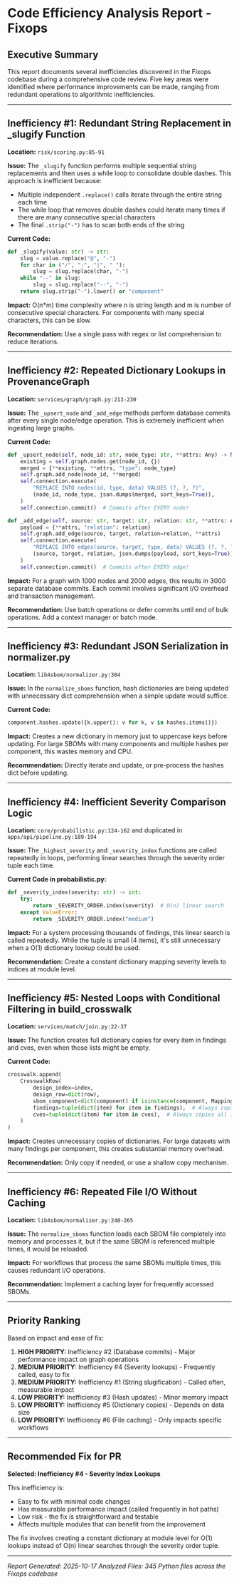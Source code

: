 # Code Efficiency Analysis Report - Fixops

## Executive Summary

This report documents several inefficiencies discovered in the Fixops codebase during a comprehensive code review. Five key areas were identified where performance improvements can be made, ranging from redundant operations to algorithmic inefficiencies.

---

## Inefficiency #1: Redundant String Replacement in _slugify Function

**Location:** `risk/scoring.py:85-91`

**Issue:** The `_slugify` function performs multiple sequential string replacements and then uses a while loop to consolidate double dashes. This approach is inefficient because:
- Multiple independent `.replace()` calls iterate through the entire string each time
- The while loop that removes double dashes could iterate many times if there are many consecutive special characters
- The final `.strip("-")` has to scan both ends of the string

**Current Code:**
```python
def _slugify(value: str) -> str:
    slug = value.replace("@", "-")
    for char in ("/", ":", "|", " "):
        slug = slug.replace(char, "-")
    while "--" in slug:
        slug = slug.replace("--", "-")
    return slug.strip("-").lower() or "component"
```

**Impact:** O(n*m) time complexity where n is string length and m is number of consecutive special characters. For components with many special characters, this can be slow.

**Recommendation:** Use a single pass with regex or list comprehension to reduce iterations.

---

## Inefficiency #2: Repeated Dictionary Lookups in ProvenanceGraph

**Location:** `services/graph/graph.py:213-230`

**Issue:** The `_upsert_node` and `_add_edge` methods perform database commits after every single node/edge operation. This is extremely inefficient when ingesting large graphs.

**Current Code:**
```python
def _upsert_node(self, node_id: str, node_type: str, **attrs: Any) -> None:
    existing = self.graph.nodes.get(node_id, {})
    merged = {**existing, **attrs, "type": node_type}
    self.graph.add_node(node_id, **merged)
    self.connection.execute(
        "REPLACE INTO nodes(id, type, data) VALUES (?, ?, ?)",
        (node_id, node_type, json.dumps(merged, sort_keys=True)),
    )
    self.connection.commit()  # Commits after EVERY node!

def _add_edge(self, source: str, target: str, relation: str, **attrs: Any) -> None:
    payload = {**attrs, "relation": relation}
    self.graph.add_edge(source, target, relation=relation, **attrs)
    self.connection.execute(
        "REPLACE INTO edges(source, target, type, data) VALUES (?, ?, ?, ?)",
        (source, target, relation, json.dumps(payload, sort_keys=True)),
    )
    self.connection.commit()  # Commits after EVERY edge!
```

**Impact:** For a graph with 1000 nodes and 2000 edges, this results in 3000 separate database commits. Each commit involves significant I/O overhead and transaction management.

**Recommendation:** Use batch operations or defer commits until end of bulk operations. Add a context manager or batch mode.

---

## Inefficiency #3: Redundant JSON Serialization in normalizer.py

**Location:** `lib4sbom/normalizer.py:304`

**Issue:** In the `normalize_sboms` function, hash dictionaries are being updated with unnecessary dict comprehension when a simple update would suffice.

**Current Code:**
```python
component.hashes.update({k.upper(): v for k, v in hashes.items()})
```

**Impact:** Creates a new dictionary in memory just to uppercase keys before updating. For large SBOMs with many components and multiple hashes per component, this wastes memory and CPU.

**Recommendation:** Directly iterate and update, or pre-process the hashes dict before updating.

---

## Inefficiency #4: Inefficient Severity Comparison Logic

**Location:** `core/probabilistic.py:124-162` and duplicated in `apps/api/pipeline.py:189-194`

**Issue:** The `_highest_severity` and `_severity_index` functions are called repeatedly in loops, performing linear searches through the severity order tuple each time.

**Current Code in probabilistic.py:**
```python
def _severity_index(severity: str) -> int:
    try:
        return _SEVERITY_ORDER.index(severity)  # O(n) linear search
    except ValueError:
        return _SEVERITY_ORDER.index("medium")
```

**Impact:** For a system processing thousands of findings, this linear search is called repeatedly. While the tuple is small (4 items), it's still unnecessary when a O(1) dictionary lookup could be used.

**Recommendation:** Create a constant dictionary mapping severity levels to indices at module level.

---

## Inefficiency #5: Nested Loops with Conditional Filtering in build_crosswalk

**Location:** `services/match/join.py:22-37`

**Issue:** The function creates full dictionary copies for every item in findings and cves, even when those lists might be empty.

**Current Code:**
```python
crosswalk.append(
    CrosswalkRow(
        design_index=index,
        design_row=dict(row),
        sbom_component=dict(component) if isinstance(component, Mapping) else component,
        findings=tuple(dict(item) for item in findings),  # Always copies all items
        cves=tuple(dict(item) for item in cves),  # Always copies all items
    )
)
```

**Impact:** Creates unnecessary copies of dictionaries. For large datasets with many findings per component, this creates substantial memory overhead.

**Recommendation:** Only copy if needed, or use a shallow copy mechanism.

---

## Inefficiency #6: Repeated File I/O Without Caching

**Location:** `lib4sbom/normalizer.py:240-265`

**Issue:** The `normalize_sboms` function loads each SBOM file completely into memory and processes it, but if the same SBOM is referenced multiple times, it would be reloaded.

**Impact:** For workflows that process the same SBOMs multiple times, this causes redundant I/O operations.

**Recommendation:** Implement a caching layer for frequently accessed SBOMs.

---

## Priority Ranking

Based on impact and ease of fix:

1. **HIGH PRIORITY:** Inefficiency #2 (Database commits) - Major performance impact on graph operations
2. **MEDIUM PRIORITY:** Inefficiency #4 (Severity lookups) - Frequently called, easy to fix
3. **MEDIUM PRIORITY:** Inefficiency #1 (String slugification) - Called often, measurable impact
4. **LOW PRIORITY:** Inefficiency #3 (Hash updates) - Minor memory impact
5. **LOW PRIORITY:** Inefficiency #5 (Dictionary copies) - Depends on data size
6. **LOW PRIORITY:** Inefficiency #6 (File caching) - Only impacts specific workflows

---

## Recommended Fix for PR

**Selected: Inefficiency #4 - Severity Index Lookups**

This inefficiency is:
- Easy to fix with minimal code changes
- Has measurable performance impact (called frequently in hot paths)
- Low risk - the fix is straightforward and testable
- Affects multiple modules that can benefit from the improvement

The fix involves creating a constant dictionary at module level for O(1) lookups instead of O(n) linear searches through the severity order tuple.

---

*Report Generated: 2025-10-17*
*Analyzed Files: 345 Python files across the Fixops codebase*

